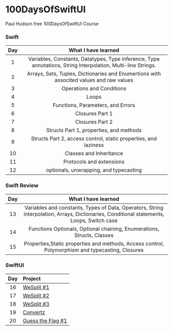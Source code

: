 # 100DaysOfSwiftUI
Paul Hudson free 100DaysOfSwiftUI Course

### Swift

| Day | What I have learned |
| :---: | :---:|
| 1 | Variables, Constants, Datatypes, Type inference, Type annotations, String Interpolation, Multi-line Strings.|
| 2 | Arrays, Sets, Tuples, Dictionaries and Enumertions with associted values and raw values|
| 3 | Operations and Conditions|
| 4 | Loops |
| 5 |Functions, Parameters, and Errors|
| 6 |Closures Part 1|
| 7 |Closures Part 2|
| 8 | Structs Part 1, properties, and methods|
| 9 | Structs Part 2, access control, static properties, and laziness|
| 10 | Classes and Inheritance|
| 11 |Protocols and extensions|
| 12 |optionals, unwrapping, and typecasting|

### Swift Review

| Day | What I have learned |
| :---: | :---:|
| 13 | Variables and constants, Types of Data, Operators, String interpolation, Arrays, Dictionaries, Conditional statements, Loops, Switch case|
| 14 | Functions Optionals, Optional chaining, Enumerations, Structs, Classes | 
| 15 |Properties,Static properties and methods, Access control, Polymorphism and typecasting, Closures |

### SwiftUI

| Day | Project | 
| :---: | :--- | 
| 16 | [WeSplit #1](https://github.com/irangareddy/WeSplit/tree/4c15b3d32633ca6076acd4ce3d75bdb505eee99f) |
| 17 | [WeSplit #2](https://github.com/irangareddy/WeSplit/tree/3e6afeb7818f5f55d065ba9205b6bbdba88b3390) |
| 18 | [WeSplit #3](https://github.com/irangareddy/WeSplit) |
| 19 | [Convertz](https://github.com/irangareddy/Convertz) |
| 20 | [Guess the Flag #1](https://github.com/irangareddy/Guess-the-Flag/tree/3a906dac8356da30eb11a6682554a39ac2e20e10) |



